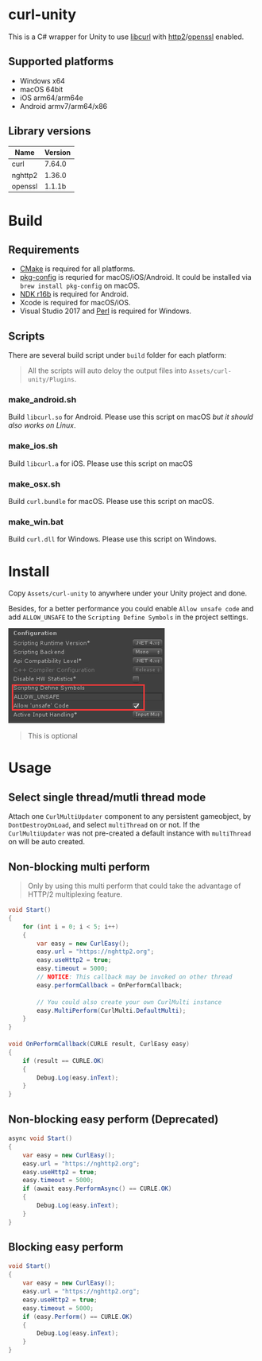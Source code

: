 # curl-unity

This is a C# wrapper for Unity to use [libcurl](https://github.com/curl/curl) with [http2](https://github.com/nghttp2/nghttp2)/[openssl](https://github.com/openssl/openssl) enabled.

## Supported platforms

* Windows x64
* macOS 64bit
* iOS arm64/arm64e
* Android armv7/arm64/x86

## Library versions

|Name|Version|
|-|-|
|curl|7.64.0|
|nghttp2|1.36.0|
|openssl|1.1.1b|

# Build

## Requirements

* [CMake](https://cmake.org/download/) is required for all platforms.
* [pkg-config](https://www.freedesktop.org/wiki/Software/pkg-config/) is requried for macOS/iOS/Android. It could be installed via `brew install pkg-config` on macOS.
* [NDK r16b](https://developer.android.com/ndk/downloads/older_releases.html) is required for Android.
* Xcode is required for macOS/iOS.
* Visual Studio 2017 and [Perl](https://www.activestate.com/products/activeperl/downloads/) is required for Windows.

## Scripts

There are several build script under `build` folder for each platform:

> All the scripts will auto deloy the output files into `Assets/curl-unity/Plugins`.

### make_android.sh
    
Build `libcurl.so` for Android. Please use this script on macOS *but it should also works on Linux*.

### make_ios.sh

Build `libcurl.a` for iOS. Please use this script on macOS

### make_osx.sh

Build `curl.bundle` for macOS. Please use this script on macOS.

### make_win.bat

Build `curl.dll` for Windows. Please use this script on Windows.

# Install

Copy `Assets/curl-unity` to anywhere under your Unity project and done.

Besides, for a better performance you could enable `Allow unsafe code` and add `ALLOW_UNSAFE` to the `Scripting Define Symbols` in the project settings.

![project settings](doc/project_settings.png)

> This is optional

# Usage

## Select single thread/mutli thread mode

Attach one `CurlMultiUpdater` component to any persistent gameobject, by `DontDestroyOnLoad`, and select `multiThread` on or not.
If the `CurlMultiUpdater` was not pre-created a default instance with `multiThread` on will be auto created.

## Non-blocking multi perform

> Only by using this multi perform that could take the advantage of HTTP/2 multiplexing feature.

```csharp
void Start()
{
    for (int i = 0; i < 5; i++)
    {
        var easy = new CurlEasy();
        easy.url = "https://nghttp2.org";
        easy.useHttp2 = true;
        easy.timeout = 5000;
        // NOTICE: This callback may be invoked on other thread
        easy.performCallback = OnPerformCallback;

        // You could also create your own CurlMulti instance
        easy.MultiPerform(CurlMulti.DefaultMulti);
    }
}

void OnPerformCallback(CURLE result, CurlEasy easy)
{
    if (result == CURLE.OK)
    {
        Debug.Log(easy.inText);
    }
}
```

## Non-blocking easy perform (Deprecated)
```csharp
async void Start()
{
    var easy = new CurlEasy();
    easy.url = "https://nghttp2.org";
    easy.useHttp2 = true;
    easy.timeout = 5000;
    if (await easy.PerformAsync() == CURLE.OK)
    {
        Debug.Log(easy.inText);
    }
}
```

## Blocking easy perform

```csharp
void Start()
{
    var easy = new CurlEasy();
    easy.url = "https://nghttp2.org";
    easy.useHttp2 = true;
    easy.timeout = 5000;
    if (easy.Perform() == CURLE.OK)
    {
        Debug.Log(easy.inText);
    }
}
```
